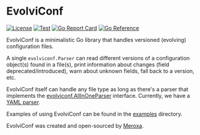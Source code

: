 # EvolviConf

[![License](https://img.shields.io/badge/license-Apache%202-blue)](/LICENSE.md)
[![Test](https://github.com/ConduitIO/evolviconf/actions/workflows/test.yml/badge.svg)](https://github.com/ConduitIO/evolviconf/actions/workflows/test.yml)
[![Go Report Card](https://goreportcard.com/badge/github.com/conduitio/evolviconf)](https://goreportcard.com/report/github.com/conduitio/evolviconf)
[![Go Reference](https://pkg.go.dev/badge/github.com/conduitio/evolviconf.svg)](https://pkg.go.dev/github.com/conduitio/evolviconf)

EvolviConf is a minimalistic Go library that handles versioned (evolving)
configuration files.

A single `evolviconf.Parser` can read different versions of a configuration
object(s) found in a file(s), print information about changes (field
deprecated/introduced), warn about unknown fields, fall back to a version, etc.

EvolviConf itself can handle any file type as long as there's a parser that
implements
the [evolviconf.AllInOneParser](https://github.com/ConduitIO/evolviconf/blob/83c36707434f4f3121d83f282acaf402ec617b11/parser.go#L41)
interface. Currently, we have
a [YAML parser](https://github.com/ConduitIO/evolviconf/tree/main/evolviyaml).

Examples of using EvolviConf can be found in the [examples](/examples)
directory.

EvolviConf was created and open-sourced by [Meroxa](https://meroxa.io).

